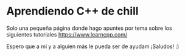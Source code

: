 # Aprendiendo C++ de chill
Solo una pequeña página donde hago apuntes por tema sobre los siguientes tutoriales https://www.learncpp.com/

Espero que a mi y a alguien más le pueda ser de ayudam ¡Saludos! :)
